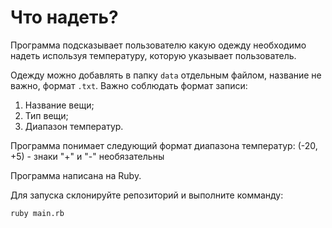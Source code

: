 # Что надеть?

Программа подсказывает пользователю какую одежду необходимо надеть используя температуру, которую указывает пользователь.

Одежду можно добавлять в папку ```data``` отдельным файлом, название не важно, формат ```.txt```. 
Важно соблюдать формат записи:
1. Название вещи;
2. Тип вещи;
3. Диапазон температур.

Программа понимает следующий формат диапазона температур:
(-20, +5) - знаки "+" и "-" необязательны

Программа написана на Ruby.

Для запуска склонируйте репозиторий и выполните комманду:
```
ruby main.rb
```
